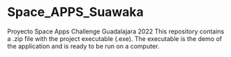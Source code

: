 # Space_APPS_Suawaka
Proyecto Space Apps Challenge Guadalajara 2022
This repository contains a .zip file with the project executable (.exe).
The executable is the demo of the application and is ready to be run on a computer.
